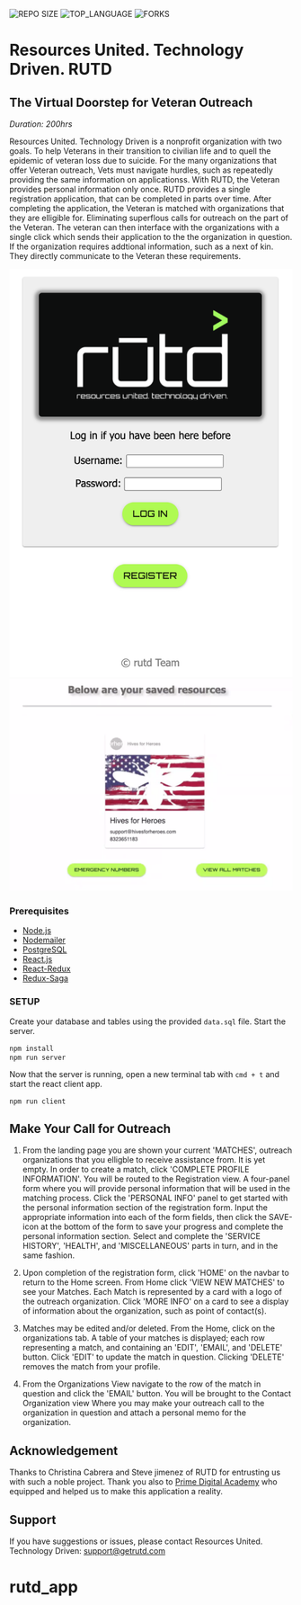 ![REPO SIZE](https://img.shields.io/github/repo-size/getrutd/RUTD-mvp.svg?style=flat-square)
![TOP_LANGUAGE](https://img.shields.io/github/languages/top/getrutd/RUTD-mvp.svg?style=flat-square)
![FORKS](https://img.shields.io/github/forks/getrutd/RUTD-mvp.svg?style=social)


# Resources United. Technology Driven. RUTD

## The Virtual Doorstep for Veteran Outreach

_Duration: 200hrs_

Resources United. Technology Driven is a nonprofit organization with two goals. To help Veterans in their transition to civilian life and to quell the epidemic of veteran loss due to suicide.
For the many organizations that offer Veteran outreach, Vets must navigate hurdles, such
as repeatedly providing the same information on applicationss. With RUTD, the Veteran provides personal information only once.
RUTD provides a single registration application, that can be completed in parts over time. After completing the application, the Veteran is matched with organizations that they are elligible for. Eliminating superflous calls for outreach on the part of the Veteran. The veteran can then interface with the organizations with a single click which sends their application to the the organization in question. If the organization requires addtional information, such as a next of kin. They directly communicate to the Veteran these requirements.

![intro](public/images/screenShots/login.png)
![intro](public/images/screenShots/match.png)

### Prerequisites

- [Node.js](https://nodejs.org/en/)
- [Nodemailer](https://nodemailer.com/about/)
- [PostgreSQL](https://www.postgresql.org/)
- [React.js](https://reactjs.org/)
- [React-Redux](https://react-redux.js.org/)
- [Redux-Saga](https://redux-saga.js.org/)

### SETUP

Create your database and tables using the provided `data.sql` file. Start the server.

```
npm install
npm run server
```

Now that the server is running, open a new terminal tab with `cmd + t` and start the react client app.

```
npm run client
```

## Make Your Call for Outreach

1. From the landing page you are shown your current 'MATCHES', outreach organizations that you elligble to receive assistance from. It is yet empty. In order to create a match, click 'COMPLETE PROFILE INFORMATION'.
You will be routed to the Registration view. A four-panel form where you will provide personal information that will be used in the matching process. Click the 'PERSONAL INFO' panel to get started with the personal information section of the registration form. Input the appropriate information into each of the form fields, then click the SAVE-icon at the bottom of the form to save your progress and complete the personal information section. Select and complete the 'SERVICE HISTORY', 'HEALTH', and 'MISCELLANEOUS' parts in turn, and in the same fashion.

2. Upon completion of the registration form, click 'HOME' on the navbar to return to the Home screen. From Home click 'VIEW NEW MATCHES' to see your Matches. Each Match is represented by a card with a logo of the outreach organization. Click 'MORE INFO' on a card to see a display of information about the organization, such as point of contact(s).  

3. Matches may be edited and/or deleted. From the Home, click on the organizations tab. A table of your matches is displayed; each row representing a match, and containing an 'EDIT', 'EMAIL', and 'DELETE' button. Click 'EDIT' to update the match in question. Clicking 'DELETE' removes the match from your profile.

4. From the Organizations View navigate to the row of the match in question and click the 'EMAIL' button. You will be brought to the Contact Organization view Where you may make your outreach call to the organization in question and attach a personal memo for the organization.

## Acknowledgement
Thanks to Christina Cabrera and Steve jimenez of RUTD for entrusting us with such a noble project. Thank you also to [Prime Digital Academy](www.primeacademy.io) who equipped and helped us to make this application a reality. 

## Support
If you have suggestions or issues, please contact Resources United. Technology Driven: [support@getrutd.com](www.google.com)
# rutd_app
